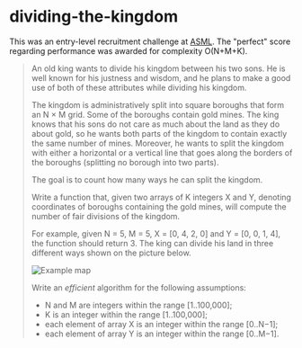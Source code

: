 # dividing-the-kingdom
This was an entry-level recruitment challenge at [ASML](https://www.asml.com).
The "perfect" score regarding performance was awarded for complexity O(N+M+K).

> An old king wants to divide his kingdom between his two sons. He is well known for his justness and wisdom, and he plans to make a good use of both of these attributes while dividing his kingdom.
>
> The kingdom is administratively split into square boroughs that form an N × M grid. Some of the boroughs contain gold mines. The king knows that his sons do not care as much about the land as they do about gold, so he wants both parts of the kingdom to contain exactly the same number of mines. Moreover, he wants to split the kingdom with either a horizontal or a vertical line that goes along the borders of the boroughs (splitting no borough into two parts).
>
> The goal is to count how many ways he can split the kingdom.
>
> Write a function that, given two arrays of K integers X and Y, denoting coordinates of boroughs containing the gold mines, will compute the number of fair divisions of the kingdom.
>
> For example, given N = 5, M = 5, X = [0, 4, 2, 0] and Y = [0, 0, 1, 4], the function should return 3. The king can divide his land in three different ways shown on the picture below.
>
> ![Example map](https://codility-frontend-prod.s3.amazonaws.com/media/task_static/dividing_the_kingdom/74a1c3d4a16954db7dcc5741d5f6afff/static/images/Goldmines.png "Divide horizontally in two ways or vertically in one way")
>
> Write an *efficient* algorithm for the following assumptions:
>
> + N and M are integers within the range [1..100,000];
> + K is an integer within the range [1..100,000];
> + each element of array X is an integer within the range [0..N−1];
> + each element of array Y is an integer within the range [0..M−1].
